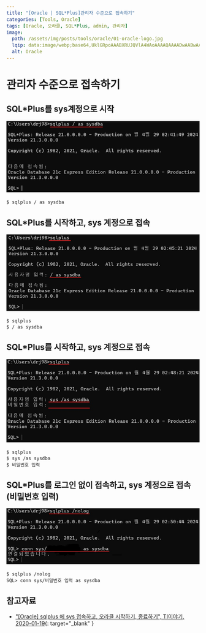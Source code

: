 ```yaml
---
title: "[Oracle | SQL*Plus]관리자 수준으로 접속하기"
categories: [Tools, Oracle]
tags: [Oracle, 오라클, SQL*Plus, admin, 관리자]
image:
  path: /assets/img/posts/tools/oracle/01-oracle-logo.jpg
  lqip: data:image/webp;base64,UklGRpoAAABXRUJQVlA4WAoAAAAQAAAADwAABwAAQUxQSDIAAAARL0AmbZurmr57yyIiqE8oiG0bejIYEQTgqiDA9vqnsUSI6H+oAERp2HZ65qP/VIAWAFZQOCBCAAAA8AEAnQEqEAAIAAVAfCWkAALp8sF8rgRgAP7o9FDvMCkMde9PK7euH5M1m6VWoDXf2FkP3BqV0ZYbO6NA/VFIAAAA
  alt: Oracle
---
```


# 관리자 수준으로 접속하기

## SQL*Plus를 sys계정으로 시작

![01-connect-as-admin(1)](/assets/img/posts/tools/oracle/use-sqlplus-to-connect-as-admin/01-connect-as-admin(1).jpg)

```console
$ sqlplus / as sysdba
```

## SQL*Plus를 시작하고, sys 계정으로 접속

![02-connect-as-admin(2)](/assets/img/posts/tools/oracle/use-sqlplus-to-connect-as-admin/02-connect-as-admin(2).jpg)

```console
$ sqlplus
$ / as sysdba
```

## SQL*Plus를 시작하고, sys 계정으로 접속

![03-connect-as-admin(3)](/assets/img/posts/tools/oracle/use-sqlplus-to-connect-as-admin/03-connect-as-admin(3).jpg)

```console
$ sqlplus
$ sys /as sysdba
$ 비밀번호 입력
```

## SQL*Plus를 로그인 없이 접속하고, sys 계정으로 접속(비밀번호 입력)

![04-connect-as-admin(4)](/assets/img/posts/tools/oracle/use-sqlplus-to-connect-as-admin/04-connect-as-admin(4).jpg)

```console
$ sqlplus /nolog
SQL> conn sys/비밀번호 입력 as sysdba
```

## 참고자료

- ["[Oracle] sqlplus 에 sys 접속하고, 오라클 시작하기, 종료하기", TI이야기, 2020-01-19](https://withthisclue.tistory.com/entry/Oracle-Sqlplus%EB%A1%9C-%EC%98%A4%EB%9D%BC%ED%81%B4%EC%84%9C%EB%B2%84-%EC%8B%9C%EC%9E%91%ED%95%98%EA%B8%B0-%EC%A2%85%EB%A3%8C%ED%95%98%EA%B8%B0){: target="_blank" }